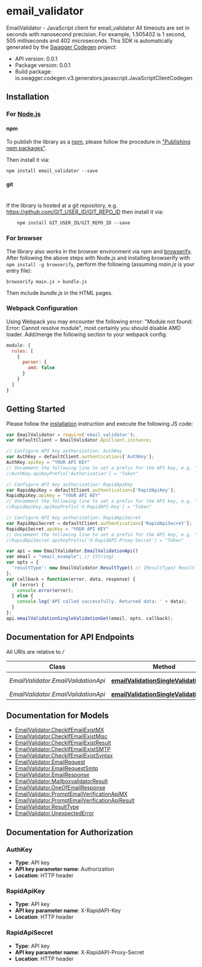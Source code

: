# email_validator

EmailValidator - JavaScript client for email_validator
All timeouts are set in seconds with nanosecond precision. For example, 1.505402 is 1 second, 505 milliseconds and 402 microseconds. 
This SDK is automatically generated by the [Swagger Codegen](https://github.com/swagger-api/swagger-codegen) project:

- API version: 0.0.1
- Package version: 0.0.1
- Build package: io.swagger.codegen.v3.generators.javascript.JavaScriptClientCodegen

## Installation

### For [Node.js](https://nodejs.org/)

#### npm

To publish the library as a [npm](https://www.npmjs.com/),
please follow the procedure in ["Publishing npm packages"](https://docs.npmjs.com/getting-started/publishing-npm-packages).

Then install it via:

```shell
npm install email_validator --save
```

#### git
#
If the library is hosted at a git repository, e.g.
https://github.com/GIT_USER_ID/GIT_REPO_ID
then install it via:

```shell
    npm install GIT_USER_ID/GIT_REPO_ID --save
```

### For browser

The library also works in the browser environment via npm and [browserify](http://browserify.org/). After following
the above steps with Node.js and installing browserify with `npm install -g browserify`,
perform the following (assuming *main.js* is your entry file):

```shell
browserify main.js > bundle.js
```

Then include *bundle.js* in the HTML pages.

### Webpack Configuration

Using Webpack you may encounter the following error: "Module not found: Error:
Cannot resolve module", most certainly you should disable AMD loader. Add/merge
the following section to your webpack config:

```javascript
module: {
  rules: [
    {
      parser: {
        amd: false
      }
    }
  ]
}
```

## Getting Started

Please follow the [installation](#installation) instruction and execute the following JS code:

```javascript
var EmailValidator = require('email_validator');
var defaultClient = EmailValidator.ApiClient.instance;

// Configure API key authorization: AuthKey
var AuthKey = defaultClient.authentications['AuthKey'];
AuthKey.apiKey = "YOUR API KEY"
// Uncomment the following line to set a prefix for the API key, e.g. "Token" (defaults to null)
//AuthKey.apiKeyPrefix['Authorization'] = "Token"

// Configure API key authorization: RapidApiKey
var RapidApiKey = defaultClient.authentications['RapidApiKey'];
RapidApiKey.apiKey = "YOUR API KEY"
// Uncomment the following line to set a prefix for the API key, e.g. "Token" (defaults to null)
//RapidApiKey.apiKeyPrefix['X-RapidAPI-Key'] = "Token"

// Configure API key authorization: RapidApiSecret
var RapidApiSecret = defaultClient.authentications['RapidApiSecret'];
RapidApiSecret.apiKey = "YOUR API KEY"
// Uncomment the following line to set a prefix for the API key, e.g. "Token" (defaults to null)
//RapidApiSecret.apiKeyPrefix['X-RapidAPI-Proxy-Secret'] = "Token"

var api = new EmailValidator.EmailValidationApi()
var email = "email_example"; // {String} 
var opts = { 
  'resultType': new EmailValidator.ResultType() // {ResultType} ResultTypeDescription
};
var callback = function(error, data, response) {
  if (error) {
    console.error(error);
  } else {
    console.log('API called successfully. Returned data: ' + data);
  }
};
api.emailValidationSingleValidationGet(email, opts, callback);
```

## Documentation for API Endpoints

All URIs are relative to */*

Class | Method | HTTP request | Description
------------ | ------------- | ------------- | -------------
*EmailValidator.EmailValidationApi* | [**emailValidationSingleValidationGet**](docs/EmailValidationApi.md#emailValidationSingleValidationGet) | **GET** /v1/validation/single/{email} | 
*EmailValidator.EmailValidationApi* | [**emailValidationSingleValidationPost**](docs/EmailValidationApi.md#emailValidationSingleValidationPost) | **POST** /v1/validation/single | 

## Documentation for Models

 - [EmailValidator.CheckIfEmailExistMX](docs/CheckIfEmailExistMX.md)
 - [EmailValidator.CheckIfEmailExistMisc](docs/CheckIfEmailExistMisc.md)
 - [EmailValidator.CheckIfEmailExistResult](docs/CheckIfEmailExistResult.md)
 - [EmailValidator.CheckIfEmailExistSMTP](docs/CheckIfEmailExistSMTP.md)
 - [EmailValidator.CheckIfEmailExistSyntax](docs/CheckIfEmailExistSyntax.md)
 - [EmailValidator.EmailRequest](docs/EmailRequest.md)
 - [EmailValidator.EmailRequestSmtp](docs/EmailRequestSmtp.md)
 - [EmailValidator.EmailResponse](docs/EmailResponse.md)
 - [EmailValidator.MailboxvalidatorResult](docs/MailboxvalidatorResult.md)
 - [EmailValidator.OneOfEmailResponse](docs/OneOfEmailResponse.md)
 - [EmailValidator.PromptEmailVerificationApiMX](docs/PromptEmailVerificationApiMX.md)
 - [EmailValidator.PromptEmailVerificationApiResult](docs/PromptEmailVerificationApiResult.md)
 - [EmailValidator.ResultType](docs/ResultType.md)
 - [EmailValidator.UnexpectedError](docs/UnexpectedError.md)

## Documentation for Authorization


### AuthKey

- **Type**: API key
- **API key parameter name**: Authorization
- **Location**: HTTP header

### RapidApiKey

- **Type**: API key
- **API key parameter name**: X-RapidAPI-Key
- **Location**: HTTP header

### RapidApiSecret

- **Type**: API key
- **API key parameter name**: X-RapidAPI-Proxy-Secret
- **Location**: HTTP header

